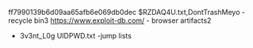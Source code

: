 ff7990139b6d09aa65afb6e069db0dec
$RZDAQ4U.txt,DontTrashMeyo - recycle bin3
https://www.exploit-db.com/ - browser artifacts2
- 3v3nt_L0g
UIDPWD.txt -jump lists
